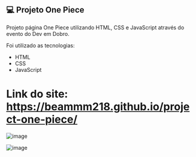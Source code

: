 ## 💻 Projeto One Piece
Projeto página One Piece utilizando HTML, CSS e JavaScript através do evento do Dev em Dobro.

Foi utilizado as tecnologias:
- HTML
- CSS
- JavaScript

# Link do site: https://beammm218.github.io/project-one-piece/

![image](https://github.com/beammm218/project-one-piece/assets/67021026/4e8ff368-a475-4dfd-a24b-a78a2a935ef5)

![image](https://github.com/beammm218/project-one-piece/assets/67021026/008b5f15-e72b-4050-85e0-a1bde12edf72)

